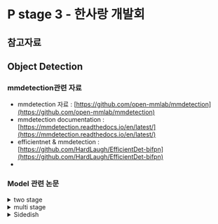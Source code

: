 # P stage 3 - 한사랑 개발회


## 참고자료

## Object Detection
### mmdetection관련 자료

- mmdetection 자료 : [https://github.com/open-mmlab/mmdetection](https://github.com/open-mmlab/mmdetection)
- mmdetection documentation : [https://mmdetection.readthedocs.io/en/latest/](https://mmdetection.readthedocs.io/en/latest/)
- efficientnet & mmdetection : [https://github.com/HardLaugh/EfficientDet-bifpn](https://github.com/HardLaugh/EfficientDet-bifpn)
-
### Model 관련 논문
<details>
  <summary>two stage</summary>
  - rcnn : https://arxiv.org/pdf/1311.2524.pdf
  - fast rcnn : https://arxiv.org/pdf/1504.08083.pdf
  - faster rcnn : https://arxiv.org/pdf/1506.01497.pdf
  - mask rcnn : https://arxiv.org/pdf/1703.06870.pdf
</details>
<details>
  <summary>multi stage</summary>
  - cascade mask rcnn : https://arxiv.org/pdf/1712.00726v1.pdf
  - hybrid task cascade : https://arxiv.org/pdf/1901.07518v2.pdf
  - Backbone
    - AN IMAGE IS WORTH 16X16 WORDS: https://arxiv.org/pdf/2010.11929.pdf
    - DeiT : https://arxiv.org/pdf/2012.12877.pdf
    - Swin Transformer : https://arxiv.org/pdf/2103.14030.pdf
</details>
<details>
  <summary>Sidedish</summary>
  - FPN : https://arxiv.org/pdf/1612.03144.pdf
  - PAN : https://arxiv.org/pdf/1803.01534.pdf 
</details>
